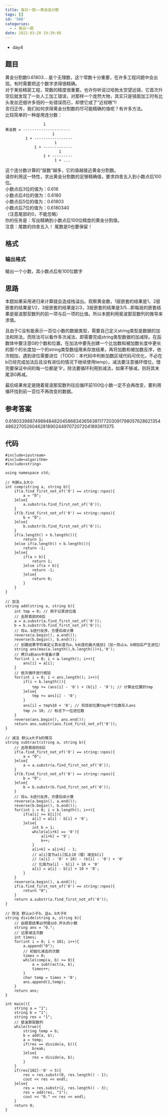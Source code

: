 ```yaml
---
title: 每日一题——黄金连分数
tags: []
id: '508'
categories:
  - - 每日一题
date: 2022-03-20 19:39:08
---
```


*   day4

## 题目

黄金分割数0.61803… 是个无理数，这个常数十分重要，在许多工程问题中会出现。有时需要把这个数字求得很精确。  
对于某些精密工程，常数的精度很重要。也许你听说过哈勃太空望远镜，它首次升空后就发现了一处人工加工错误，对那样一个庞然大物，其实只是镜面加工时有比头发丝还细许多倍的一处错误而已，却使它成了“近视眼”!!  
言归正传，我们如何求得黄金分割数的尽可能精确的值呢？有许多方法。  
比较简单的一种是用连分数：

```
                 1
黄金数 = ---------------------
                     1
         1 + -----------------
                      1
             1 + -------------
                        1
                 1 + ---------
                      1 + ...
```

这个连分数计算的“层数”越多，它的值越接近黄金分割数。  
请你利用这一特性，求出黄金分割数的足够精确值，要求四舍五入到小数点后100位。  
小数点后3位的值为：0.618  
小数点后4位的值为：0.6180  
小数点后5位的值为：0.61803  
小数点后7位的值为：0.6180340  
（注意尾部的0，不能忽略）  
你的任务是：写出精确到小数点后100位精度的黄金分割值。  
注意：尾数的四舍五入！ 尾数是0也要保留！

## 格式

### 输出格式

输出一个小数，其小数点后有100位数字

## 思路

本题如果采用递归来计算就会造成栈溢出。观察黄金数，1层嵌套的结果是1，2层嵌套的结果是1/2，3层嵌套的结果是2/3，3层嵌套的结果是3/5...即每层的嵌套结果是斐波那契数列的前一项与后一项的比值。所以本题利用斐波那契数列的推导来求值。

且由于C没有能表示一百位小数的数据类型，需要自己定义string类型是数据的加法和除法，而除法可以看作多次减法，即需要完成string类型数据的加减除。在函数体中要注意0的个数和位置。在加法中要先创建一个比加数和被加数长度中更长的那个的长度加一个的string类型数组用来存放结果，再将加数和被加数反序，依次相加，遇到进位需要进位（TODO：本代码中判断加数区域代码可优化，不必在b已经完成加法后且没有进位的情况下继续使用temp）。减法要注意循环借位，借完要保证中间的每一位都是'9'。除法要循环利用到减法，如果不够减，则将其末尾添0再减。

最后结果肯定是随着斐波那契数列往后循环前100位小数一定不会再改变，要利用循环找到前一百位不再改变的数据。

## 参考答案

0.6180339887498948482045868343656381177203091798057628621354486227052604628189024497072072041893911375

## 代码

```
#include<iostream>
#include<algorithm>
#include<string>

using namespace std;

// 判断a,b大小
int comp(string a, string b){
    if(a.find_first_not_of('0') == string::npos){
        a = "0";
    }else{
        a.substr(a.find_first_not_of('0'));
    }
    if(b.find_first_not_of('0') == string::npos){
        b = "0";
    }else{
        b.substr(b.find_first_not_of('0'));
    }
    if(a.length() > b.length()){
        return 1;
    }else if(a.length() < b.length()){
        return -1;
    }else{
        if(a > b){
            return 1;
        }else if(a < b){
            return -1;
        }else{
            return 0;
        }
    }
}

// 加法
string add(string a, string b){
    int tmp = 0; // 用于记录进位值
    // 去除首部的0后
    a = a.substr(a.find_first_not_of('0'));
    b = b.substr(b.find_first_not_of('0'));
    // 将a，b进行反序，方便后续计算
    reverse(a.begin(), a.end());
    reverse(b.begin(), b.end());
    // 创建结果字符串定义其长度为a，b长度的最大值加1（加一防止a，b相加后产生进位）
    string ans(max(a.length(),b.length())+1,'0');
    // 拷贝a到ans中准备计算
    for(int i = 0; i < a.length(); i++){
        ans[i] = a[i];
    }
    // 依次循环进行相加
    for(int i = 0; i < ans.length(); i++){
        if(i < b.length()){
            tmp += (ans[i] - '0') + (b[i] - '0'); // 计算此位置的tmp
        }else{
            tmp += ans[i] - '0';
        }
        ans[i] = tmp%10 + '0'; // 将目前位置tmp中个位数存入ans
        tmp /= 10; // 标志下一位进位数
    }
    reverse(ans.begin(), ans.end());
    return ans.substr(ans.find_first_not_of('0'));
}

// 减法 默认a大于b的情况
string subtract(string a, string b){
    // 去除首部的0后
    if(a.find_first_not_of('0') == string::npos){
        a = "0";
    }else{
        a = a.substr(a.find_first_not_of('0'));
    }
    if(b.find_first_not_of('0') == string::npos){
        b = "0";
    }else{
        b = b.substr(b.find_first_not_of('0'));
    }
    // 将a，b进行反序，方便后续计算
    reverse(a.begin(), a.end());
    reverse(b.begin(), b.end());
    for(int i = 0; i < b.length(); i++){
        if(a[i] >= b[i]){
            a[i] = a[i] - b[i] + '0';
        }else{
            int k = 1;
            while(a[i+k] == '0'){
                a[i+k] = '9';
                k++;
            }
            a[i+k] = a[i+k] - 1;
            // a[i]变为a[i]加上10（借）减去b[i]
            // (a[i] - '0' + 10) - (b[i] - '0') + '0'
            // 化简为a[i] - b[i] + 10 + '0'
            a[i] = a[i] - b[i] + 10 + '0';
        }
    }
    reverse(a.begin(), a.end());
    if(a.find_first_not_of('0') == string::npos){
        return "0";
    }
    return a.substr(a.find_first_not_of('0'));
}

// 除法 默认a小于b，且a，b大于0
string divide(string a, string b){
    // 由题意结果必然是以0.开头的小数
    string ans = "0.";
    // 记录减法次数
    int times;
    for(int i = 0; i < 101; i++){
        a.append("0");
        // 初始化减去的次数
        times = 0;
        while(comp(a, b) >= 0){
            a = subtract(a, b);
            times++;
        }
        char temp = times + '0';
        ans.append(1,temp);
    }
    return ans;
}

int main(){
    string a = "1";
    string b = "1";
    string res = "1";
    // 斐波那契数列
    while(true){
        string temp = b;
        b = add(a, b);
        a = temp;
        if(res == divide(a, b)){
            break;
        }else{
            res = divide(a, b);
        }
    }
    if(res[102]-'0' < 5){
        res = res.substr(0, res.length() - 1);
        cout << res << endl;
    }else{
        res = res.substr(2, res.length() - 3);
        res = add(res, "1");
        cout << "0." << res << endl;
    }
    return 0;
}
```